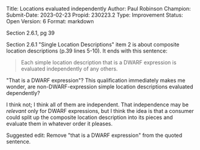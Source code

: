 Title:       Locations evaluated independently
Author:      Paul Robinson
Champion:    
Submit-Date: 2023-02-23
Propid:      230223.2
Type:        Improvement
Status:      Open
Version:     6
Format:      markdown

Section 2.6.1, pg 39

Section 2.6.1 "Single Location Descriptions" item 2 is about
composite location descriptions (p.39 lines 5-10).  It ends
with this sentence:

>   Each simple location description that is a DWARF expression
>   is evaluated independently of any others.

"That is a DWARF expression"? This qualification immediately
makes me wonder, are non-DWARF-expression simple location
descriptions evaluated dependently?

I think not; I think all of them are independent.  That
independence may be _relevant_ only for DWARF expressions,
but I think the idea is that a consumer could split up the
composite location description into its pieces and evaluate
them in whatever order it pleases.

Suggested edit: Remove "that is a DWARF expression" from
the quoted sentence.
